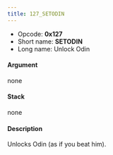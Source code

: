 ```yaml
---
title: 127_SETODIN
---
```


-   Opcode: **0x127**
-   Short name: **SETODIN**
-   Long name: Unlock Odin

#### Argument

none

#### Stack

none

#### Description

Unlocks Odin (as if you beat him).
